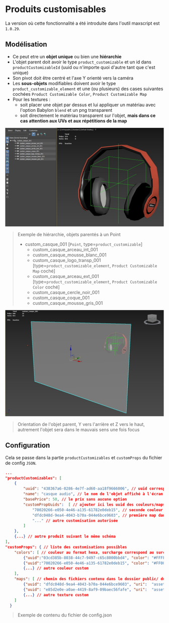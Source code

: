 # Produits customisables

La version où cette fonctionnalité a été introduite dans l'outil maxscript est `1.0.29`.

## Modélisation
- Ce peut etre un **objet unique** ou bien une **hiérarchie**
- L'objet parent doit avoir le type `product_customizable` et un id dans `productCustomizableId` (uuid ou n'importe quoi d'autre tant que c'est unique)
- Son pivot doit être centré et l'axe Y orienté vers la caméra
- Les **sous-objets** modifiables doivent avoir le type `product_customizable_element` et une (ou plusieurs) des cases suivantes cochées `Product Customizable Color`, `Product Customizable Map`
- Pour les textures :
    - soit placer une objet par dessus et lui appliquer un matériau avec l'option Babylon `blend` et un png transparent
    - soit directement le matériau transparent sur l'objet, **mais dans ce cas attention aux UVs et aux répétitions de la map**

![custom_product_correct](images/custom_product_correct.jpg)
> Exemple de hiérarchie, objets parentés à un Point
> - custom_casque_001  [`Point`, type=`product_customizable`]
>   - custom_casque_arceau_int_001
>   - custom_casque_mousse_blanc_001
>   - custom_casque_logo_transp_001 [type=`product_customizable_element`, `Product Customizable Map` coché]
>   - custom_casque_arceau_ext_001 [type=`product_customizable_element`, `Product Customizable Color` coché]
>   - custom_casque_cercle_noir_001
>   - custom_casque_coque_001
>   - custom_casque_mousse_gris_001

![custom_product_orientation](images/custom_product_orientation.jpg)
> Orientation de l'objet parent, Y vers l'arrière et Z vers le haut, autrement l'objet sera dans le mauvais sens une fois focus

## Configuration
Cela se passe dans la partie `productCustomizables` et `customProps` du fichier de config `JSON`.

```json
...
"productCustomizables": [
    {
        "uuid": "438367a6-0286-4e7f-ad60-aa18f9666006", // uuid correspondant à celui indiqué dans 3ds
        "name": "casque audio", // le nom de l'objet affiché à l'écran
        "basePrice": 50, // le prix sans aucune option
        "customPropUuids":  [ // ajouter ici les uuid des couleurs/maps custom utilisables avec cet objet
            "70020266-e050-4e46-a135-61782e0deb15", // seconde couleur dans customProps
            "dfdc048d-9ea4-4043-b70a-044e6bce9603", // première map dans customProps
            "..." // autre customisation autorisée
        ]
    },
    {...} // autre produit suivant le même schéma
],
"customProps": { // liste des customisations possibles
    "colors": [ // couleur au format hexa, surcharge correspond au surcoût ajouté par l'option
        {"uuid":"03cd385b-8038-44c7-9497-c65c8000bbd4", "color": "#FFFFFF", "surcharge": 5},
        {"uuid":"70020266-e050-4e46-a135-61782e0deb15", "color": "#FF0000", "surcharge": 6},
        {...} // autre couleur custom
    ],
    "maps": [ // chemin des fichiers contenu dans le dossier public/ du repo
        {"uuid": "dfdc048d-9ea4-4043-b70a-044e6bce9603", "uri":  "assets/images/Arch31_045_ground.jpg", "surcharge": 20},
        {"uuid": "e85d2e0e-a0ae-4419-8af9-09baec56fafe", "uri":  "assets/images/BANDE.jpg", "surcharge": 21},
        {...} // autre texture custom
    ]
  }
``` 
> Exemple de contenu du fichier de config.json

